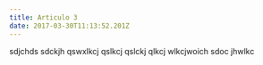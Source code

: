 ```yaml
---
title: Articulo 3
date: 2017-03-30T11:13:52.201Z
---
```


sdjchds sdckjh qswxlkcj qslkcj qslckj qlkcj wlkcjwoich sdoc jhwlkc 